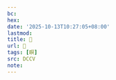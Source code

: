 ```yaml
---
bc:
hex:
date: '2025-10-13T10:27:05+08:00'
lastmod:
title: 􀹒
url: 􀹒
tags: [瞑]
src: DCCV
note:
---
```

